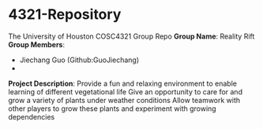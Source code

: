 # 4321-Repository
The University of Houston COSC4321 Group Repo
**Group Name**: Reality Rift
**Group Members**:
- Jiechang Guo (Github:GuoJiechang)
- 
**Project Description**:
Provide a fun and relaxing environment to enable learning of different vegetational life
Give an opportunity to care for and grow a variety of plants under weather conditions
Allow teamwork with other players to grow these plants and experiment with growing dependencies

